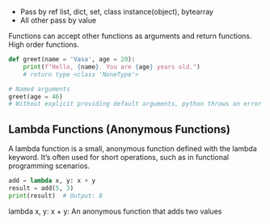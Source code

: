 - Pass by ref list, dict, set, class instance(object), bytearray
- All other pass by value

Functions can accept other functions as arguments and return functions. High order functions.

```python
def greet(name = 'Vasa', age = 20):
    print(f"Hello, {name}. You are {age} years old.")
    # return type <class 'NoneType'>

# Named arguments
greet(age = 46)
# Without explicit providing default arguments, python throws an error when the arguments are missing, unlike javascript
```

## Lambda Functions (Anonymous Functions)

A lambda function is a small, anonymous function defined with the lambda keyword. It’s often used for short operations, such as in functional programming scenarios.

```python
add = lambda x, y: x + y
result = add(5, 3)
print(result)  # Output: 8
```

lambda x, y: x + y: An anonymous function that adds two values
